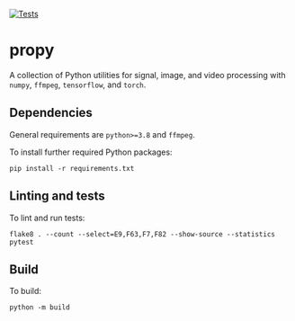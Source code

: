 [![Tests](https://github.com/prouast/propy/actions/workflows/main.yml/badge.svg)](https://github.com/prouast/propy/actions/workflows/main.yml)

# propy

A collection of Python utilities for signal, image, and video processing with `numpy`, `ffmpeg`, `tensorflow`, and `torch`.

## Dependencies

General requirements are `python>=3.8` and `ffmpeg`.

To install further required Python packages:

```
pip install -r requirements.txt
```

## Linting and tests

To lint and run tests:

```
flake8 . --count --select=E9,F63,F7,F82 --show-source --statistics
pytest
```

## Build

To build:

```
python -m build
```